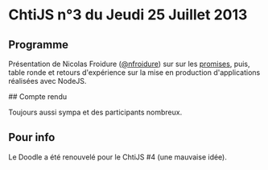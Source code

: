 <!-- varstream
title=ChtiJS #3
description=Découvrez le contenu du ChtiJS n°3 avec la présentation de \
Nicolas Froidure sur les promises et une table ronde sur la mise en production \
d'applications NodeJS.
keywords.+=promises
keywords.+=NodeJS
-->

# ChtiJS n°3 du Jeudi 25 Juillet 2013

## Programme

Présentation de Nicolas Froidure
 ([@nfroidure](https://twitter.com/nfroidure)) sur sur les
 [promises](http://server.elitwork.com/presentations/promises.html#/intro),
 puis, table ronde et retours d'expérience sur la mise en production
 d'applications réalisées avec NodeJS.

## Compte rendu

Toujours aussi sympa et des participants nombreux.

## Pour info

Le Doodle a été renouvelé pour le ChtiJS #4 (une mauvaise idée).

